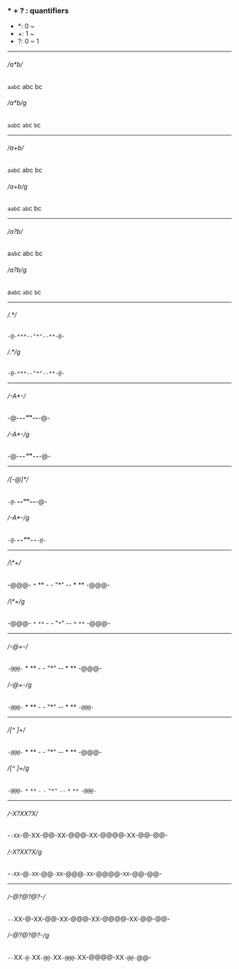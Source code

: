 ### * + ? : quantifiers
- *: 0 ~
- +: 1 ~
- ?: 0 ~ 1

---

###### /a*b/
`aab`c abc bc
###### /a*b/g
`aab`c `ab`c `b`c

---

###### /a+b/
`aab`c abc bc
###### /a+b/g
`aab`c `ab`c bc

---

###### /a?b/
a`ab`c abc bc
###### /a?b/g
a`ab`c `ab`c `b`c

---

###### /.*/
`-@-***--"*"--**-@-`
###### /.*/g
`-@-***--"*"--**-@-`

---

###### /-A*-/
-@-***`--`"*"--**-@-
###### /-A*-/g
-@-***`--`"*"`--`**-@-

---

###### /[-@]*/
`-@-`***--"*"--**-@-
###### /-A*-/g
`-@-`***`--`"*"`--`**`-@-`

---

###### /\\*+/
-@@@- `*` ** - - "*" -- * ** -@@@-
###### /\\*+/g
-@@@- `*` `**` - - "`*`" -- `*` `**` -@@@-

---

###### /-@+-/
`-@@@-` * ** - - "*" -- * ** -@@@-
###### /-@+-/g
`-@@@-` * ** - - "*" -- * ** `-@@@-`

---

###### /[^ ]+/
`-@@@-` * ** - - "*" -- * ** -@@@-
###### /[^ ]+/g
`-@@@-` `*` `**` `-` `-` `"*"` `--` `*` `**` `-@@@-`

---

###### /-X?XX?X/
-`-XX`-@-XX-@@-XX-@@@-XX-@@@@-XX-@@-@@-
###### /-X?XX?X/g
-`-XX`-@`-XX`-@@`-XX`-@@@`-XX`-@@@@-`XX`-@@-@@-

---

###### /-@?@?@?-/
`--`XX-@-XX-@@-XX-@@@-XX-@@@@-XX-@@-@@-
###### /-@?@?@?-/g
`--`XX`-@-`XX`-@@-`XX`-@@@-`XX-@@@@-XX`-@@-`@@-
